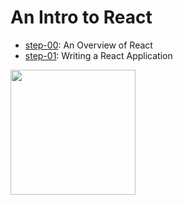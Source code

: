# An Intro to React

* [step-00](https://github.com/gSchool/react-intro/tree/step-00): An Overview of React
* [step-01](https://github.com/gSchool/react-intro/tree/step-01): Writing a React Application

<img src="http://facebook.github.io/react/img/logo.svg" width="200"/>

